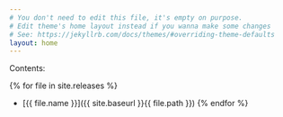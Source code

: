 ```yaml
---
# You don't need to edit this file, it's empty on purpose.
# Edit theme's home layout instead if you wanna make some changes
# See: https://jekyllrb.com/docs/themes/#overriding-theme-defaults
layout: home
---
```


Contents:

{% for file in site.releases %}
- [{{ file.name }}]({{ site.baseurl }}{{ file.path }})
{% endfor %}
